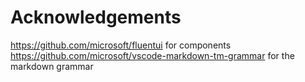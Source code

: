 # Acknowledgements

https://github.com/microsoft/fluentui for components
https://github.com/microsoft/vscode-markdown-tm-grammar for 
the markdown grammar
